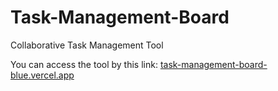 # Task-Management-Board
Collaborative Task Management Tool

You can access the tool by this link:
[task-management-board-blue.vercel.app](https://task-management-board-blue.vercel.app/)
